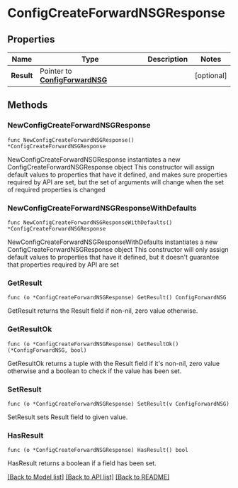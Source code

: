 # ConfigCreateForwardNSGResponse

## Properties

Name | Type | Description | Notes
------------ | ------------- | ------------- | -------------
**Result** | Pointer to [**ConfigForwardNSG**](ConfigForwardNSG.md) |  | [optional] 

## Methods

### NewConfigCreateForwardNSGResponse

`func NewConfigCreateForwardNSGResponse() *ConfigCreateForwardNSGResponse`

NewConfigCreateForwardNSGResponse instantiates a new ConfigCreateForwardNSGResponse object
This constructor will assign default values to properties that have it defined,
and makes sure properties required by API are set, but the set of arguments
will change when the set of required properties is changed

### NewConfigCreateForwardNSGResponseWithDefaults

`func NewConfigCreateForwardNSGResponseWithDefaults() *ConfigCreateForwardNSGResponse`

NewConfigCreateForwardNSGResponseWithDefaults instantiates a new ConfigCreateForwardNSGResponse object
This constructor will only assign default values to properties that have it defined,
but it doesn't guarantee that properties required by API are set

### GetResult

`func (o *ConfigCreateForwardNSGResponse) GetResult() ConfigForwardNSG`

GetResult returns the Result field if non-nil, zero value otherwise.

### GetResultOk

`func (o *ConfigCreateForwardNSGResponse) GetResultOk() (*ConfigForwardNSG, bool)`

GetResultOk returns a tuple with the Result field if it's non-nil, zero value otherwise
and a boolean to check if the value has been set.

### SetResult

`func (o *ConfigCreateForwardNSGResponse) SetResult(v ConfigForwardNSG)`

SetResult sets Result field to given value.

### HasResult

`func (o *ConfigCreateForwardNSGResponse) HasResult() bool`

HasResult returns a boolean if a field has been set.


[[Back to Model list]](../README.md#documentation-for-models) [[Back to API list]](../README.md#documentation-for-api-endpoints) [[Back to README]](../README.md)


